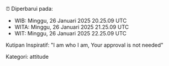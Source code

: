 ⏰ Diperbarui pada:
- WIB: Minggu, 26 Januari 2025 20.25.09 UTC
- WITA: Minggu, 26 Januari 2025 21.25.09 UTC
- WIT: Minggu, 26 Januari 2025 22.25.09 UTC

Kutipan Inspiratif:
"I am who I am, Your approval is not needed"


Kategori: attitude

